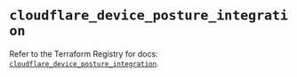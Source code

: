 # `cloudflare_device_posture_integration`

Refer to the Terraform Registry for docs: [`cloudflare_device_posture_integration`](https://registry.terraform.io/providers/cloudflare/cloudflare/4.45.0/docs/resources/device_posture_integration).
